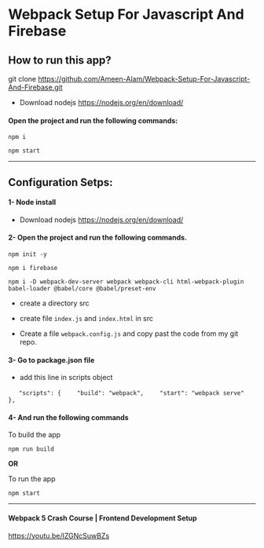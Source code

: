 # Webpack Setup For Javascript And Firebase

## How to run this app?

git clone https://github.com/Ameen-Alam/Webpack-Setup-For-Javascript-And-Firebase.git

- Download nodejs https://nodejs.org/en/download/

#### Open the project and run the following commands:

```npm i```

```npm start```

----------------------------------------------


## Configuration Setps:

#### 1- Node install

- Download nodejs https://nodejs.org/en/download/

#### 2- Open the project and run the following commands.

```npm init -y```

```npm i firebase```

```npm i -D webpack-dev-server webpack webpack-cli html-webpack-plugin babel-loader @babel/core @babel/preset-env```

- create a directory src

- create file ```index.js``` and ```index.html``` in src

- Create a file ```webpack.config.js``` and copy past the code from my git repo.

#### 3- Go to package.json file

- add this line in  scripts object

```   "scripts": {```
```    "build": "webpack",```
```    "start": "webpack serve"```
```  },```


#### 4- And run the following commands

To build the app

```npm run build``` 

**OR**

To run the app

```npm start``` 



---------------------------------

#### Webpack 5 Crash Course | Frontend Development Setup

https://youtu.be/IZGNcSuwBZs